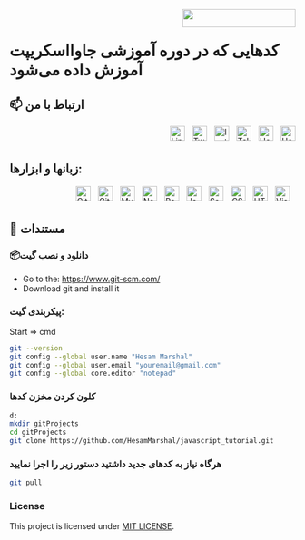 <a href="https://chaptera.ir"><img src="https://chaptera.ir/wp-content/uploads/2022/03/Chaptera_colored_logo_199_32.png" width="199" height="32" align="right" /></a><br>

# کدهایی که در دوره آموزشی جاوااسکریپت آموزش داده می‌شود


## 📫  ارتباط با من
[<img align="right" alt="HesamAkrami.ir" width="26px" src="https://hesamakrami.ir/favicon/favicon-32x32.png" style="padding-left:10px;" />](http:/HesamAkrami.ir/)
[<img align="right" alt="HesamMarshal.ir" width="26px" src="https://hesammarshal.ir/favicon/favicon-32x32.png" style="padding-left:10px;" />](http:/HesamMarshal.ir/)
[<img align="right" alt="Telegram" width="26px" src="https://cdn.cdnlogo.com/logos/t/39/telegram.svg" style="padding-left:10px;" />](http:/telegram.me/HesamMarshal)
[<img align="right" alt="Instagram" width="26px" src="https://cdn.cdnlogo.com/logos/i/92/instagram.svg" style="padding-left:10px;" />](http://instagram.com/HesamMarshal/)
[<img align="right" alt="Twitter" width="26px" src="https://cdn.cdnlogo.com/logos/t/96/twitter-icon.svg" style="padding-left:10px;" />](https://twitter.com/hesammarshal)
[<img align="right" alt="Linkedin" width="26px" src="https://cdn.cdnlogo.com/logos/l/66/linkedin-icon.svg" style="padding-left:10px;" />](https://www.linkedin.com/in/hesam-akrami/)
<br />
<br />
## زبانها و ابزارها:

<img align="right" alt="Visual Studio Code" width="26px" src="https://cdn.jsdelivr.net/gh/devicons/devicon/icons/vscode/vscode-original.svg" style="padding-right:10px;" />
<img align="right" alt="HTML5" width="26px" src="https://cdn.jsdelivr.net/gh/devicons/devicon/icons/html5/html5-original.svg" style="padding-right:10px;" />
<img align="right" alt="CSS3" width="26px" src="https://cdn.jsdelivr.net/gh/devicons/devicon/icons/css3/css3-original.svg" style="padding-right:10px;" />
<img align="right" alt="Sass" width="26px" src="https://cdn.jsdelivr.net/gh/devicons/devicon/icons/sass/sass-original.svg" style="padding-right:10px;" />
<img align="right" alt="JavaScript" width="26px" src="https://cdn.jsdelivr.net/gh/devicons/devicon/icons/javascript/javascript-original.svg" style="padding-right:10px;" />
<img align="right" alt="React" width="26px" src="https://cdn.jsdelivr.net/gh/devicons/devicon/icons/react/react-original.svg" style="padding-right:10px;" />
<img align="right" alt="Node.js" width="26px" src="https://cdn.jsdelivr.net/gh/devicons/devicon/icons/nodejs/nodejs-original.svg" style="padding-right:10px;" />
<img align="right" alt="MySQL" width="26px" src="https://cdn.jsdelivr.net/gh/devicons/devicon/icons/mysql/mysql-original.svg" style="padding-right:10px;" />
<img align="right" alt="Git" width="26px" src="https://cdn.jsdelivr.net/gh/devicons/devicon/icons/git/git-original.svg" style="padding-right:10px;" />
<img align="right" alt="GitHub" width="26px" src="https://user-images.githubusercontent.com/3369400/139447912-e0f43f33-6d9f-45f8-be46-2df5bbc91289.png" style="padding-right:10px;" />
<br />
<br />


## 📖 مستندات 

### 📦دانلود و نصب گیت
* Go to the: https://www.git-scm.com/
* Download git and install it

### پیکربندی گیت:

Start => cmd
```bash
git --version
git config --global user.name "Hesam Marshal"
git config --global user.email "youremail@gmail.com"
git config --global core.editor "notepad"
```

### کلون کردن مخزن کدها

```bash
d:
mkdir gitProjects
cd gitProjects
git clone https://github.com/HesamMarshal/javascript_tutorial.git
```
     

### هرگاه نیاز به کدهای جدید داشتید دستور زیر را اجرا نمایید

```bash
git pull
```


### License
This project is licensed under [MIT LICENSE](LICENSE).






